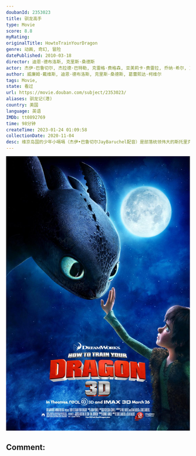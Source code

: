 ```yaml
---
doubanId: 2353023
title: 驯龙高手
type: Movie
score: 8.8
myRating: 
originalTitle: HowtoTrainYourDragon
genre: 动画, 奇幻, 冒险
datePublished: 2010-03-18
director: 迪恩·德布洛斯, 克里斯·桑德斯
actor: 杰伊·巴鲁切尔, 杰拉德·巴特勒, 克雷格·费格森, 亚美莉卡·费雷拉, 乔纳·希尔, 克里斯托夫·梅兹, ·米勒, 克里斯汀·韦格, 罗宾·阿特金·唐斯, 菲利普·麦格雷德, 基隆·埃利奥特, 阿什利·詹森, 大卫·田纳特, 艾米利亚·舒勒, 陈汉典
author: 威廉姆·戴维斯, 迪恩·德布洛斯, 克里斯·桑德斯, 葛蕾熙达·柯维尔
tags: Movie, 
state: 看过
url: https://movie.douban.com/subject/2353023/
aliases: 驯龙记(港)
country: 美国
language: 英语
IMDb: tt0892769
time: 98分钟
createTime: 2023-01-24 01:09:58
collectionDate: 2020-11-04
desc: 维京岛国的少年小嗝嗝（杰伊•巴鲁切尔JayBaruchel配音）是部落统领伟大的斯托里克（杰拉德·巴特勒GerardButler配音）的儿子，他非常想像自己的父亲一样亲手屠龙——这些飞龙是...
---
```


![image](assets/p2210954024.jpg)

Comment: 
---

